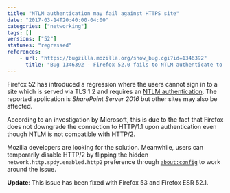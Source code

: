 ```yaml
---
title: "NTLM authentication may fail against HTTPS site"
date: "2017-03-14T20:40:00-04:00"
categories: ["networking"]
tags: []
versions: ["52"]
statuses: "regressed"
references:
    - url: "https://bugzilla.mozilla.org/show_bug.cgi?id=1346392"
      title: "Bug 1346392 - Firefox 52.0 fails to NTLM authenticate to SharePoint Server 2016 sites over TLS 1.2"
---
```

Firefox 52 has introduced a regression where the users cannot sign in to a site which is served via TLS 1.2 and requires an [NTLM authentication](https://en.wikipedia.org/wiki/NT_LAN_Manager). The reported application is *SharePoint Server 2016* but other sites may also be affected.

According to an investigation by Microsoft, this is due to the fact that Firefox does not downgrade the connection to HTTP/1.1 upon authentication even though NTLM is not compatible with HTTP/2.

Mozilla developers are looking for the solution. Meanwhile, users can temporarily disable HTTP/2 by flipping the hidden `network.http.spdy.enabled.http2` preference through [`about:config`](https://support.mozilla.org/kb/about-config-editor-firefox) to work around the issue.

**Update**: This issue has been fixed with Firefox 53 and Firefox ESR 52.1.
